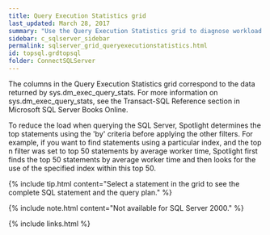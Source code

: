 ```yaml
---
title: Query Execution Statistics grid
last_updated: March 28, 2017
summary: "Use the Query Execution Statistics grid to diagnose workload issues by displaying SQL statements that match particular criteria."
sidebar: c_sqlserver_sidebar
permalink: sqlserver_grid_queryexecutionstatistics.html
id: topsql.grdtopsql
folder: ConnectSQLServer
---
```


The columns in the Query Execution Statistics grid correspond to the data returned by sys.dm_exec_query_stats. For more information on sys.dm_exec_query_stats, see the Transact-SQL Reference section in Microsoft SQL Server Books Online.

To reduce the load when querying the SQL Server, Spotlight determines the top statements using the 'by' criteria before applying the other filters. For example, if you want to find statements using a particular index, and the top n filter was set to top 50 statements by average worker time, Spotlight first finds the top 50 statements by average worker time and then looks for the use of the specified index within this top 50.

{% include tip.html content="Select a statement in the grid to see the complete SQL statement and the query plan." %}

{% include note.html content="Not available for SQL Server 2000." %}


{% include links.html %}
